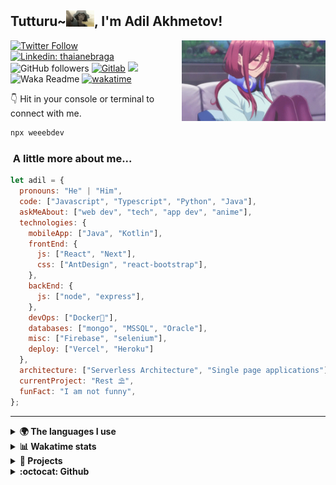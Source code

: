 <h2>Tutturu~<img src="img/tuturu.gif" width="45" alt="">, I'm Adil Akhmetov! <img src="img/miku-dance.gif" width="50" alt=""></h2>
<img align='right' src="img/miku.gif" width="230" alt="">
<a href="https://sdu.edu.kz/"><img src="img/sdu-ahegao.svg" align="right" width="100" alt=""></a>
</em></p>

[![Twitter Follow](https://img.shields.io/twitter/follow/weeebdev?label=Follow)](https://twitter.com/intent/follow?screen_name=weeebdev)
[![Linkedin: thaianebraga](https://img.shields.io/badge/-adildev-blue?style=flat-square&logo=Linkedin&logoColor=white&link=https://www.linkedin.com/in/adildev/)](https://www.linkedin.com/in/adildev/)
![GitHub followers](https://img.shields.io/github/followers/weeebdev?label=Follow&style=flat-square)
[![Gitlab](https://img.shields.io/badge/Gitlab-weeebdev-orange?style=flat-square&logo=gitlab)](https://gitlab.com/weeebdev)
![](https://visitor-badge.glitch.me/badge?page_id=weeebdev.weeebdev)
![Waka Readme](https://github.com/weeebdev/weeebdev/workflows/Waka%20Readme/badge.svg)
[![wakatime](https://wakatime.com/badge/user/1fb6390f-222e-4088-8de8-840ef1443858.svg)](https://wakatime.com/@1fb6390f-222e-4088-8de8-840ef1443858)
<!-- [![Leetcode badge](https://leetcode-badge.chyroc.cn/?name=user3449f)](https://leetcode.com/user3449f/) -->

👇 Hit in your console or terminal to connect with me.

```bash
npx weeebdev
```

### <img src="https://media.giphy.com/media/VgCDAzcKvsR6OM0uWg/giphy.gif" width="50" alt=""> A little more about me...

```javascript
let adil = {
  pronouns: "He" | "Him",
  code: ["Javascript", "Typescript", "Python", "Java"],
  askMeAbout: ["web dev", "tech", "app dev", "anime"],
  technologies: {
    mobileApp: ["Java", "Kotlin"],
    frontEnd: {
      js: ["React", "Next"],
      css: ["AntDesign", "react-bootstrap"],
    },
    backEnd: {
      js: ["node", "express"],
    },
    devOps: ["Docker🐳"],
    databases: ["mongo", "MSSQL", "Oracle"],
    misc: ["Firebase", "selenium"],
    deploy: ["Vercel", "Heroku"]
  },
  architecture: ["Serverless Architecture", "Single page applications"],
  currentProject: "Rest ⛱",
  funFact: "I am not funny",
};
```

---

<details>
  <summary><b>🌍 The languages I use</b></summary>
  <hr>
  
  
| ⏰ Past month | ⌛️ Past Year |
|---|---|
| <a href="https://wakatime.com/@adildev"><img src="https://wakatime.com/share/@adilDev/4ebe423a-b427-4031-b073-d221b9528df7.svg" height="300px"></a> | <a href="https://wakatime.com/@adildev"><img src="https://wakatime.com/share/@adilDev/1b4a30f1-9a7f-47fe-b8d2-0fc90f37fcd3.svg" height="300px"></a> |
</details>

<details>
<summary><b>📊 Wakatime stats</b><br></summary>
<div>
<hr/>

<!--START_SECTION:waka-->
![Code Time](http://img.shields.io/badge/Code%20Time-5%2C359%20hrs%2050%20mins-blue)

![Profile Views](http://img.shields.io/badge/Profile%20Views-0-blue)

![Lines of code](https://img.shields.io/badge/From%20Hello%20World%20I%27ve%20Written-10.3%20million%20lines%20of%20code-blue)

**🐱 My GitHub Data** 

> 📦 1.0 MB Used in GitHub's Storage 
 > 
> 🏆 154 Contributions in the Year 2025
 > 
> 💼 Opted to Hire
 > 
> 📜 65 Public Repositories 
 > 
> 🔑 19 Private Repositories 
 > 
**I'm an Early 🐤** 

```text
🌞 Morning                437 commits         █░░░░░░░░░░░░░░░░░░░░░░░░   04.91 % 
🌆 Daytime                4093 commits        ████████████░░░░░░░░░░░░░   46.03 % 
🌃 Evening                3504 commits        ██████████░░░░░░░░░░░░░░░   39.41 % 
🌙 Night                  858 commits         ██░░░░░░░░░░░░░░░░░░░░░░░   09.65 % 
```
📅 **I'm Most Productive on Tuesday** 

```text
Monday                   1070 commits        ███░░░░░░░░░░░░░░░░░░░░░░   12.03 % 
Tuesday                  2201 commits        ██████░░░░░░░░░░░░░░░░░░░   24.75 % 
Wednesday                1072 commits        ███░░░░░░░░░░░░░░░░░░░░░░   12.06 % 
Thursday                 1204 commits        ███░░░░░░░░░░░░░░░░░░░░░░   13.54 % 
Friday                   537 commits         ██░░░░░░░░░░░░░░░░░░░░░░░   06.04 % 
Saturday                 1017 commits        ███░░░░░░░░░░░░░░░░░░░░░░   11.44 % 
Sunday                   1791 commits        █████░░░░░░░░░░░░░░░░░░░░   20.14 % 
```


📊 **This Week I Spent My Time On** 

```text
🕑︎ Time Zone: Asia/Almaty

💬 Programming Languages: 
Other                    24 hrs 41 mins      █████████████████████░░░░   84.18 % 
YAML                     1 hr 24 mins        █░░░░░░░░░░░░░░░░░░░░░░░░   04.83 % 
Python                   46 mins             █░░░░░░░░░░░░░░░░░░░░░░░░   02.61 % 
Bash                     29 mins             ░░░░░░░░░░░░░░░░░░░░░░░░░   01.68 % 
HTTP Request             24 mins             ░░░░░░░░░░░░░░░░░░░░░░░░░   01.39 % 

🔥 Editors: 
Chrome                   23 hrs 34 mins      ████████████████████░░░░░   80.39 % 
fish                     3 hrs 19 mins       ███░░░░░░░░░░░░░░░░░░░░░░   11.36 % 
Neovim                   1 hr 34 mins        █░░░░░░░░░░░░░░░░░░░░░░░░   05.37 % 
VS Code                  40 mins             █░░░░░░░░░░░░░░░░░░░░░░░░   02.32 % 
Postman                  9 mins              ░░░░░░░░░░░░░░░░░░░░░░░░░   00.56 % 

🐱‍💻 Projects: 
omnivore                 6 hrs 15 mins       █████░░░░░░░░░░░░░░░░░░░░   21.32 % 
low-level-design-primer  6 hrs 8 mins        █████░░░░░░░░░░░░░░░░░░░░   20.92 % 
server                   2 hrs 47 mins       ██░░░░░░░░░░░░░░░░░░░░░░░   09.52 % 
Terminal                 2 hrs 35 mins       ██░░░░░░░░░░░░░░░░░░░░░░░   08.86 % 
wmill                    1 hr 39 mins        █░░░░░░░░░░░░░░░░░░░░░░░░   05.65 % 

💻 Operating System: 
Mac                      29 hrs 20 mins      █████████████████████████   100.00 % 
```

**I Mostly Code in TypeScript** 

```text
TypeScript               20 repos            █████░░░░░░░░░░░░░░░░░░░░   18.02 % 
JavaScript               14 repos            ███░░░░░░░░░░░░░░░░░░░░░░   12.61 % 
Python                   8 repos             ██░░░░░░░░░░░░░░░░░░░░░░░   07.21 % 
Typst                    2 repos             ░░░░░░░░░░░░░░░░░░░░░░░░░   01.80 % 
C++                      1 repo              ░░░░░░░░░░░░░░░░░░░░░░░░░   00.90 % 
```



**Timeline**

![Lines of Code chart](https://raw.githubusercontent.com/weeebdev/weeebdev/master/assets/bar_graph.png)


 Last Updated on 19/01/2025 01:54:27 UTC
<!--END_SECTION:waka-->
</div>
</details>

<details>
<summary><b>🧾 Projects</b></summary>
<hr>

|Project|Status|
|---|---|
|[![ReadMe Card](https://github-readme-stats.vercel.app/api/pin/?username=weeebdev&repo=waifu.pics&theme=dracula)](https://github.com/weeebdev/waifu.pics)|[![time tracker](https://wakatime.com/badge/github/weeebdev/waifu.pics.svg)](https://wakatime.com/badge/github/weeebdev/waifu.pics)|
|[![ReadMe Card](https://github-readme-stats.vercel.app/api/pin/?username=mentor-ship&repo=mentorship&theme=dracula)](https://github.com/Mentor-ship/Mentorship)|[![time tracker](https://wakatime.com/badge/github/Mentor-ship/Mentorship.svg)](https://wakatime.com/badge/github/Mentor-ship/Mentorship)|
|[![ReadMe Card](https://github-readme-stats.vercel.app/api/pin/?username=masters-and-Abu&repo=tolqyn&theme=dracula)](https://github.com/Masters-and-Abu/Tolqyn)|[![time tracker](https://wakatime.com/badge/github/Masters-and-Abu/Tolqyn.svg)](https://wakatime.com/badge/github/Masters-and-Abu/Tolqyn)|
|[![ReadMe Card](https://github-readme-stats.vercel.app/api/pin/?username=dracula&repo=unigram&theme=dracula)](https://github.com/dracula/unigram)||

</details>

<details>
  <summary><b>:octocat: Github</b></summary>
  <hr>
  <a href="https://sourcekarma.vercel.app/weeebdev"><img src="https://sourcekarma-og.vercel.app/api/weeebdev/github" alt="" align="left"/></a>
  <img src="https://github-readme-stats.vercel.app/api?username=weeebdev&show_icons=true&theme=dracula&hide_title=true&hide_rank=true&count_private=true" align="right"/>
</details>
<div align="center">
  <kbd>
    <img src="https://waifu.now.sh/sfw/hug" alt="">
  </kbd>
</div>
